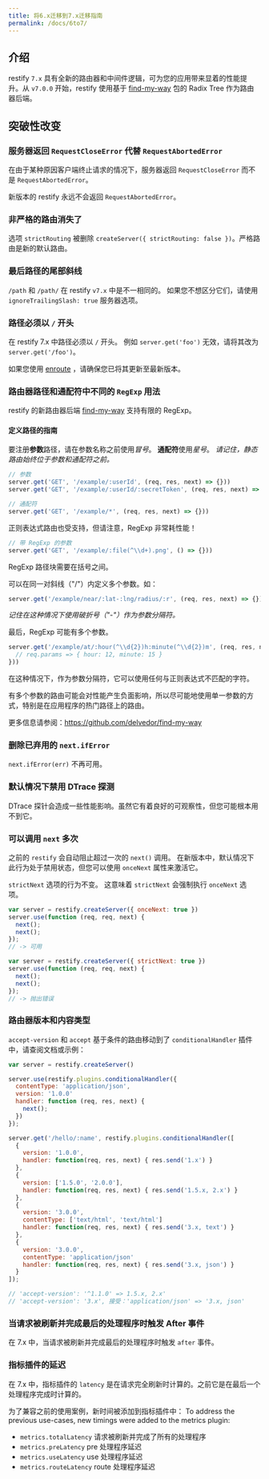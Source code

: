 ```yaml
---
title: 将6.x迁移到7.x迁移指南
permalink: /docs/6to7/
---
```


## 介绍

restify `7.x` 具有全新的路由器和中间件逻辑，可为您的应用带来显着的性能提升。从 `v7.0.0` 开始，restify 使用基于 [find-my-way](https://github.com/delvedor/find-my-way) 包的 Radix Tree 作为路由器后端。

## 突破性改变

### 服务器返回 `RequestCloseError` 代替 `RequestAbortedError`

在由于某种原因客户端终止请求的情况下，服务器返回 `RequestCloseError` 而不是 `RequestAbortedError`。

新版本的 restify 永远不会返回 `RequestAbortedError`。

### 非严格的路由消失了

选项 `strictRouting` 被删除 `createServer({ strictRouting: false })`。严格路由是新的默认路由。

### 最后路径的尾部斜线

`/path` 和 `/path/` 在 restify `v7.x` 中是不一相同的。
如果您不想区分它们，请使用 `ignoreTrailingSlash: true` 服务器选项。

### 路径必须以 `/` 开头

在 restify 7.x 中路径必须以 `/` 开头。
例如 `server.get('foo')` 无效，请将其改为 `server.get('/foo')`。

如果您使用 [enroute](https://github.com/restify/enroute) ，请确保您已将其更新至最新版本。

### 路由器路径和通配符中不同的 `RegExp` 用法

restify 的新路由器后端 [find-my-way](https://github.com/delvedor/find-my-way) 支持有限的 RegExp。

#### 定义路径的指南

要注册**参数**路径，请在参数名称之前使用*冒号*。
**通配符**使用*星号*。
*请记住，静态路由始终位于参数和通配符之前。*

```javascript
// 参数
server.get('GET', '/example/:userId', (req, res, next) => {}))
server.get('GET', '/example/:userId/:secretToken', (req, res, next) => {}))

// 通配符
server.get('GET', '/example/*', (req, res, next) => {}))
```

正则表达式路由也受支持，但请注意，RegExp 非常耗性能！

```javascript
// 带 RegExp 的参数
server.get('GET', '/example/:file(^\\d+).png', () => {}))
```

RegExp 路径块需要在括号之间。

可以在同一对斜线（"/"）内定义多个参数。如：

```javascript
server.get('/example/near/:lat-:lng/radius/:r', (req, res, next) => {}))
```

*记住在这种情况下使用破折号（"-"）作为参数分隔符。*

最后，RegExp 可能有多个参数。

```javascript
server.get('/example/at/:hour(^\\d{2})h:minute(^\\d{2})m', (req, res, next) => {
  // req.params => { hour: 12, minute: 15 }
}))
```

在这种情况下，作为参数分隔符，它可以使用任何与正则表达式不匹配的字符。

有多个参数的路由可能会对性能产生负面影响，所以尽可能地使用单一参数的方式，特别是在应用程序的热门路径上的路由。

更多信息请参阅：https://github.com/delvedor/find-my-way

### 删除已弃用的 `next.ifError`

`next.ifError(err)` 不再可用。

### 默认情况下禁用 DTrace 探测

DTrace 探针会造成一些性能影响。虽然它有着良好的可观察性，但您可能根本用不到它。

### 可以调用 `next` 多次

之前的 `restify` 会自动阻止超过一次的 `next()` 调用。
在新版本中，默认情况下此行为处于禁用状态，但您可以使用 `onceNext` 属性来激活它。

`strictNext` 选项的行为不变。
这意味着 `strictNext` 会强制执行 `onceNext` 选项。

```javascript
var server = restify.createServer({ onceNext: true })
server.use(function (req, req, next) {
  next();
  next();
});
// -> 可用

var server = restify.createServer({ strictNext: true })
server.use(function (req, req, next) {
  next();
  next();
});
// -> 抛出错误
```

### 路由器版本和内容类型

`accept-version` 和 `accept` 基于条件的路由移动到了 `conditionalHandler` 插件中，请查阅文档或示例：

```javascript
var server = restify.createServer()

server.use(restify.plugins.conditionalHandler({
  contentType: 'application/json',
  version: '1.0.0'
  handler: function (req, res, next) {
    next();
  })
});

server.get('/hello/:name', restify.plugins.conditionalHandler([
  {
    version: '1.0.0',
    handler: function(req, res, next) { res.send('1.x') }
  },
  {
    version: ['1.5.0', '2.0.0'],
    handler: function(req, res, next) { res.send('1.5.x, 2.x') }
  },
  {
    version: '3.0.0',
    contentType: ['text/html', 'text/html']
    handler: function(req, res, next) { res.send('3.x, text') }
  },
  {
    version: '3.0.0',
    contentType: 'application/json'
    handler: function(req, res, next) { res.send('3.x, json') }
  }
]);

// 'accept-version': '^1.1.0' => 1.5.x, 2.x'
// 'accept-version': '3.x', 接受：'application/json' => '3.x, json'
```

### 当请求被刷新并完成最后的处理程序时触发 After 事件

在 7.x 中，当请求被刷新并完成最后的处理程序时触发 `after` 事件。

### 指标插件的延迟

在 7.x 中，指标插件的 `latency` 是在请求完全刷新时计算的。之前它是在最后一个处理程序完成时计算的。

为了兼容之前的使用案例，新时间被添加到指标插件中：
To address the previous use-cases, new timings were added to the metrics plugin:

 - `metrics.totalLatency` 请求被刷新并完成了所有的处理程序
 - `metrics.preLatency` pre 处理程序延迟
 - `metrics.useLatency` use 处理程序延迟
 - `metrics.routeLatency` route 处理程序延迟
